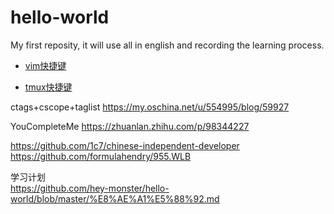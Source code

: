 # hello-world
My first reposity, it will use all in english and recording the learning process.

* [vim快捷键](https://github.com/hey-monster/hello-world/blob/master/doc/vim%E5%BF%AB%E6%8D%B7%E9%94%AE.md)

* [tmux快捷键](http://louiszhai.github.io/2017/09/30/tmux/#Tmux%E5%BF%AB%E6%8D%B7%E6%8C%87%E4%BB%A4)

ctags+cscope+taglist
https://my.oschina.net/u/554995/blog/59927

YouCompleteMe
https://zhuanlan.zhihu.com/p/98344227


https://github.com/1c7/chinese-independent-developer  
https://github.com/formulahendry/955.WLB


学习计划  
https://github.com/hey-monster/hello-world/blob/master/%E8%AE%A1%E5%88%92.md
